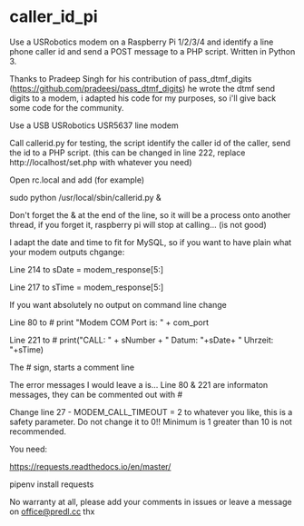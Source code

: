 # caller_id_pi
Use a USRobotics modem on a Raspberry Pi 1/2/3/4 and identify a line phone caller id and send a POST message to a PHP script. Written in Python 3.

Thanks to Pradeep Singh for his contribution of pass_dtmf_digits (https://github.com/pradeesi/pass_dtmf_digits) he wrote the dtmf send digits to a modem, i adapted his code for my purposes, so i'll give back some code for the community.

Use a USB USRobotics USR5637 line modem

Call callerid.py for testing, the script identify the caller id of the caller, send the id to a PHP script. (this can be changed in line 222, replace http://localhost/set.php with whatever you need)

Open rc.local and add (for example)

sudo python /usr/local/sbin/callerid.py &

Don't forget the & at the end of the line, so it will be a process onto another thread, if you forget it, raspberry pi will stop at calling... (is not good)

I adapt the date and time to fit for MySQL, so if you want to have plain what your modem outputs chgange:

Line 214 to sDate = modem_response[5:]

Line 217 to sTime = modem_response[5:]

If you want absolutely no output on command line change

Line 80 to # print "Modem COM Port is: " + com_port

Line 221 to # print("CALL: " + sNumber + " Datum: "+sDate+ " Uhrzeit: "+sTime)

The # sign, starts a comment line

The error messages I would leave a is... Line 80 & 221 are informaton messages, they can be commented out with #

Change line 27 - MODEM_CALL_TIMEOUT = 2 to whatever you like, this is a safety parameter. Do not change it to 0!! Minimum is 1 greater than 10 is not recommended.

You need:

https://requests.readthedocs.io/en/master/

pipenv install requests

No warranty at all, please add your comments in issues or leave a message on office@predl.cc thx
